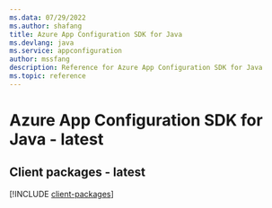```yaml
---
ms.data: 07/29/2022
ms.author: shafang
title: Azure App Configuration SDK for Java
ms.devlang: java
ms.service: appconfiguration
author: mssfang
description: Reference for Azure App Configuration SDK for Java
ms.topic: reference
---
```

# Azure App Configuration SDK for Java - latest

## Client packages - latest
[!INCLUDE [client-packages](app-configuration-client-index.md)]